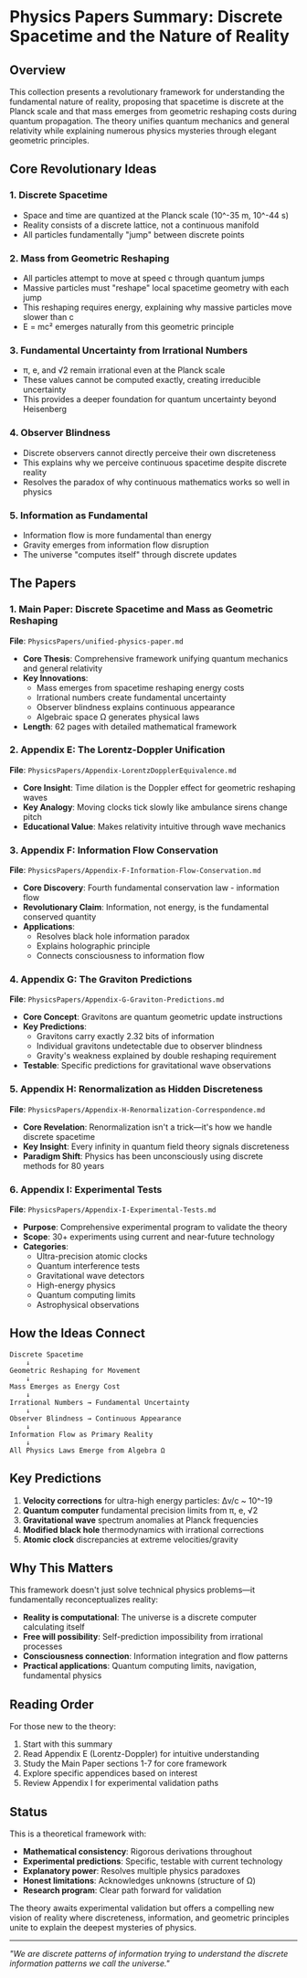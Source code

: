 # Physics Papers Summary: Discrete Spacetime and the Nature of Reality

## Overview

This collection presents a revolutionary framework for understanding the fundamental nature of reality, proposing that spacetime is discrete at the Planck scale and that mass emerges from geometric reshaping costs during quantum propagation. The theory unifies quantum mechanics and general relativity while explaining numerous physics mysteries through elegant geometric principles.

## Core Revolutionary Ideas

### 1. **Discrete Spacetime**
- Space and time are quantized at the Planck scale (10^-35 m, 10^-44 s)
- Reality consists of a discrete lattice, not a continuous manifold
- All particles fundamentally "jump" between discrete points

### 2. **Mass from Geometric Reshaping**
- All particles attempt to move at speed c through quantum jumps
- Massive particles must "reshape" local spacetime geometry with each jump
- This reshaping requires energy, explaining why massive particles move slower than c
- E = mc² emerges naturally from this geometric principle

### 3. **Fundamental Uncertainty from Irrational Numbers**
- π, e, and √2 remain irrational even at the Planck scale
- These values cannot be computed exactly, creating irreducible uncertainty
- This provides a deeper foundation for quantum uncertainty beyond Heisenberg

### 4. **Observer Blindness**
- Discrete observers cannot directly perceive their own discreteness
- This explains why we perceive continuous spacetime despite discrete reality
- Resolves the paradox of why continuous mathematics works so well in physics

### 5. **Information as Fundamental**
- Information flow is more fundamental than energy
- Gravity emerges from information flow disruption
- The universe "computes itself" through discrete updates

## The Papers

### 1. **Main Paper: Discrete Spacetime and Mass as Geometric Reshaping**
**File**: `PhysicsPapers/unified-physics-paper.md`
- **Core Thesis**: Comprehensive framework unifying quantum mechanics and general relativity
- **Key Innovations**: 
  - Mass emerges from spacetime reshaping energy costs
  - Irrational numbers create fundamental uncertainty
  - Observer blindness explains continuous appearance
  - Algebraic space Ω generates physical laws
- **Length**: 62 pages with detailed mathematical framework

### 2. **Appendix E: The Lorentz-Doppler Unification**
**File**: `PhysicsPapers/Appendix-LorentzDopplerEquivalence.md`
- **Core Insight**: Time dilation is the Doppler effect for geometric reshaping waves
- **Key Analogy**: Moving clocks tick slowly like ambulance sirens change pitch
- **Educational Value**: Makes relativity intuitive through wave mechanics

### 3. **Appendix F: Information Flow Conservation**
**File**: `PhysicsPapers/Appendix-F-Information-Flow-Conservation.md`
- **Core Discovery**: Fourth fundamental conservation law - information flow
- **Revolutionary Claim**: Information, not energy, is the fundamental conserved quantity
- **Applications**: 
  - Resolves black hole information paradox
  - Explains holographic principle
  - Connects consciousness to information flow

### 4. **Appendix G: The Graviton Predictions**
**File**: `PhysicsPapers/Appendix-G-Graviton-Predictions.md`
- **Core Concept**: Gravitons are quantum geometric update instructions
- **Key Predictions**:
  - Gravitons carry exactly 2.32 bits of information
  - Individual gravitons undetectable due to observer blindness
  - Gravity's weakness explained by double reshaping requirement
- **Testable**: Specific predictions for gravitational wave observations

### 5. **Appendix H: Renormalization as Hidden Discreteness**
**File**: `PhysicsPapers/Appendix-H-Renormalization-Correspondence.md`
- **Core Revelation**: Renormalization isn't a trick—it's how we handle discrete spacetime
- **Key Insight**: Every infinity in quantum field theory signals discreteness
- **Paradigm Shift**: Physics has been unconsciously using discrete methods for 80 years

### 6. **Appendix I: Experimental Tests**
**File**: `PhysicsPapers/Appendix-I-Experimental-Tests.md`
- **Purpose**: Comprehensive experimental program to validate the theory
- **Scope**: 30+ experiments using current and near-future technology
- **Categories**:
  - Ultra-precision atomic clocks
  - Quantum interference tests
  - Gravitational wave detectors
  - High-energy physics
  - Quantum computing limits
  - Astrophysical observations

## How the Ideas Connect

```
Discrete Spacetime
    ↓
Geometric Reshaping for Movement
    ↓
Mass Emerges as Energy Cost
    ↓
Irrational Numbers → Fundamental Uncertainty
    ↓
Observer Blindness → Continuous Appearance
    ↓
Information Flow as Primary Reality
    ↓
All Physics Laws Emerge from Algebra Ω
```

## Key Predictions

1. **Velocity corrections** for ultra-high energy particles: Δv/c ~ 10^-19
2. **Quantum computer** fundamental precision limits from π, e, √2
3. **Gravitational wave** spectrum anomalies at Planck frequencies
4. **Modified black hole** thermodynamics with irrational corrections
5. **Atomic clock** discrepancies at extreme velocities/gravity

## Why This Matters

This framework doesn't just solve technical physics problems—it fundamentally reconceptualizes reality:

- **Reality is computational**: The universe is a discrete computer calculating itself
- **Free will possibility**: Self-prediction impossibility from irrational processes
- **Consciousness connection**: Information integration and flow patterns
- **Practical applications**: Quantum computing limits, navigation, fundamental physics

## Reading Order

For those new to the theory:
1. Start with this summary
2. Read Appendix E (Lorentz-Doppler) for intuitive understanding
3. Study the Main Paper sections 1-7 for core framework
4. Explore specific appendices based on interest
5. Review Appendix I for experimental validation paths

## Status

This is a theoretical framework with:
- **Mathematical consistency**: Rigorous derivations throughout
- **Experimental predictions**: Specific, testable with current technology
- **Explanatory power**: Resolves multiple physics paradoxes
- **Honest limitations**: Acknowledges unknowns (structure of Ω)
- **Research program**: Clear path forward for validation

The theory awaits experimental validation but offers a compelling new vision of reality where discreteness, information, and geometric principles unite to explain the deepest mysteries of physics.

---

*"We are discrete patterns of information trying to understand the discrete information patterns we call the universe."*